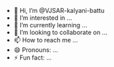 - 👋 Hi, I’m @VJSAR-kalyani-battu
- 👀 I’m interested in ...
- 🌱 I’m currently learning ...
- 💞️ I’m looking to collaborate on ...
- 📫 How to reach me ...
- 😄 Pronouns: ...
- ⚡ Fun fact: ...

<!---
VJSAR-Kalyani-Battu/VJSAR-Kalyani-Battu is a ✨ special ✨ repository because its `README.md` (this file) appears on your GitHub profile.
You can click the Preview link to take a look at your changes.
--->
